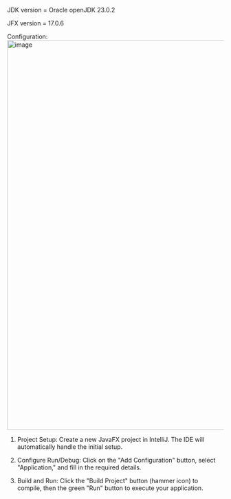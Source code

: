 JDK version = Oracle openJDK 23.0.2

JFX version = 17.0.6

Configuration: <img width="1090" height="907" alt="image" src="https://github.com/user-attachments/assets/9f31a013-0753-4d07-a6a5-e7d5e301aa9f" />


1. Project Setup: Create a new JavaFX project in IntelliJ. The IDE will automatically handle the initial setup.

2. Configure Run/Debug: Click on the "Add Configuration" button, select "Application," and fill in the required details.

4. Build and Run: Click the "Build Project" button (hammer icon) to compile, then the green "Run" button to execute your application.
